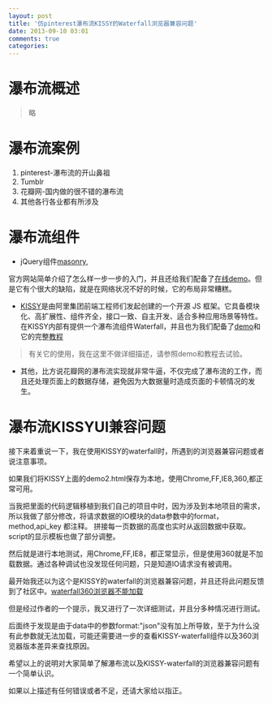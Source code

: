 ```yaml
---
layout: post
title: '仿pinterest瀑布流KISSY的Waterfall浏览器兼容问题'
date: 2013-09-10 03:01
comments: true
categories: 
---
```

# 瀑布流概述
> 略
# 瀑布流案例
1. pinterest-瀑布流的开山鼻祖
2. Tumblr
3. 花瓣网-国内做的很不错的瀑布流
4. 其他各行各业都有所涉及

# 瀑布流组件
- jQuery组件[masonry](http://masonry.desandro.com/),

官方网站简单介绍了怎么样一步一步的入门，并且还给我们配备了[在线demo](http://desandro.github.io/masonry/demos/images.html)。但是它有个很大的缺陷，就是在网络状况不好的时候，它的布局非常糟糕。

- [KISSY](http://docs.kissyui.com/)是由阿里集团前端工程师们发起创建的一个开源 JS 框架。它具备模块化、高扩展性、组件齐全，接口一致、自主开发、适合多种应用场景等特性。在KISSY内部有提供一个瀑布流组件Waterfall，并且也为我们配备了[demo][1]和它的完整[教程][2]
> 有关它的使用，我在这里不做详细描述，请参照demo和教程去试验。


[1]:http://docs.kissyui.com/docs/html/demo/component/waterfall/index.html#waterfall-demo
[2]:http://docs.kissyui.com/docs/html/tutorials/kissy/component/waterfall/index.html#waterfall-tutorial

- 其他，比方说花瓣网的瀑布流实现就非常牛逼，不仅完成了瀑布流的工作，而且还处理页面上的数据存储，避免因为大数据量时造成页面的卡顿情况的发生。

# 瀑布流KISSYUI兼容问题

接下来着重说一下，我在使用KISSY的waterfall时，所遇到的浏览器兼容问题或者说注意事项。

如果我们将KISSY上面的demo2.html保存为本地，使用Chrome,FF,IE8,360,都正常可用。

当我把里面的代码逻辑移植到我们自己的项目中时，因为涉及到本地项目的需求，所以我做了部分修改，将请求数据的IO模块的data参数中的format，method,api_key 都注释。
拼接每一页数据的高度也实时从返回数据中获取。script的显示模板也做了部分调整。

然后就是进行本地测试，用Chrome,FF,IE8，都正常显示，但是使用360就是不加载数据。通过各种调试也没发现任何问题，只是知道IO请求没有被调用。

最开始我还以为这个是KISSY的waterfall的浏览器兼容问题，并且还将此问题反馈到了社区中。[waterfall360浏览器不能加载](https://github.com/Exodia/waterfall/issues/2)

但是经过作者的一个提示，我又进行了一次详细测试，并且分多种情况进行测试。

后面终于发现是由于data中的参数format:"json"没有加上所导致，至于为什么没有此参数就无法加载，可能还需要进一步的查看KISSY-waterfall组件以及360浏览器版本差异来查找原因。

希望以上的说明对大家简单了解瀑布流以及KISSY-waterfall的浏览器兼容问题有一个简单认识。

如果以上描述有任何错误或者不足，还请大家给以指正。



